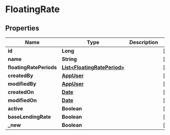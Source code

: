 

# FloatingRate

## Properties

Name | Type | Description | Notes
------------ | ------------- | ------------- | -------------
**id** | **Long** |  |  [optional]
**name** | **String** |  |  [optional]
**floatingRatePeriods** | [**List&lt;FloatingRatePeriod&gt;**](FloatingRatePeriod.md) |  |  [optional]
**createdBy** | [**AppUser**](AppUser.md) |  |  [optional]
**modifiedBy** | [**AppUser**](AppUser.md) |  |  [optional]
**createdOn** | [**Date**](Date.md) |  |  [optional]
**modifiedOn** | [**Date**](Date.md) |  |  [optional]
**active** | **Boolean** |  |  [optional]
**baseLendingRate** | **Boolean** |  |  [optional]
**_new** | **Boolean** |  |  [optional]



